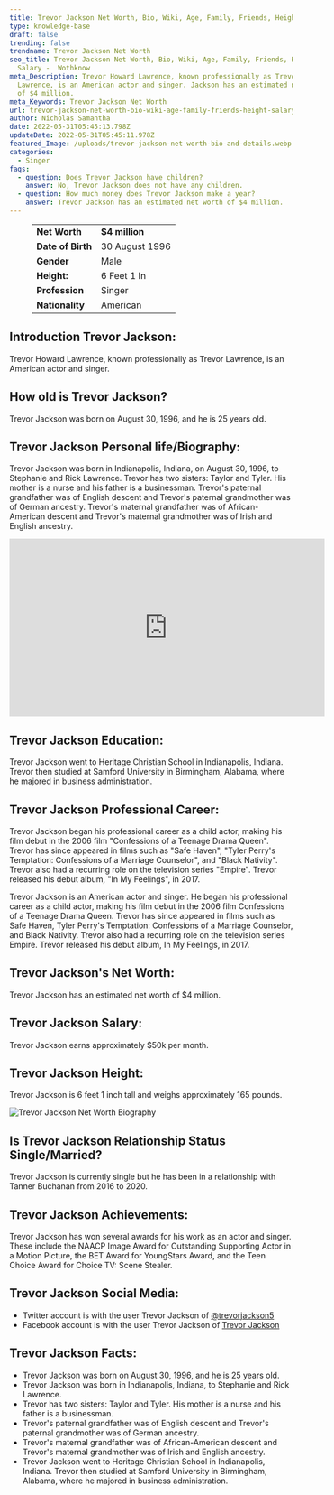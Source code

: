 ```yaml
---
title: Trevor Jackson Net Worth, Bio, Wiki, Age, Family, Friends, Height & Salary
type: knowledge-base
draft: false
trending: false
trendname: Trevor Jackson Net Worth
seo_title: Trevor Jackson Net Worth, Bio, Wiki, Age, Family, Friends, Height &
  Salary -  Wothknow
meta_Description: Trevor Howard Lawrence, known professionally as Trevor
  Lawrence, is an American actor and singer. Jackson has an estimated net worth
  of $4 million.
meta_Keywords: Trevor Jackson Net Worth
url: trevor-jackson-net-worth-bio-wiki-age-family-friends-height-salary
author: Nicholas Samantha
date: 2022-05-31T05:45:13.798Z
updateDate: 2022-05-31T05:45:11.978Z
featured_Image: /uploads/trevor-jackson-net-worth-bio-and-details.webp
categories:
  - Singer
faqs:
  - question: Does Trevor Jackson have children?
    answer: No, Trevor Jackson does not have any children.
  - question: How much money does Trevor Jackson make a year?
    answer: Trevor Jackson has an estimated net worth of $4 million.
---
```

<figure class="wp-block-table is-style-stripes">
  <table>
    <tbody>
      <tr>
        <td>
          <strong>Net Worth</strong>
        </td>
        <td>
          <strong>$4 million</strong>
        </td>
      </tr>
      <tr>
        <td>
          <strong>Date of Birth</strong>
        </td>
        <td>30 August 1996</td>
      </tr>
      <tr>
        <td>
          <strong>Gender</strong>
        </td>
        <td>Male</td>
      </tr>
      <tr>
        <td>
          <strong>Height:</strong>
        </td>
        <td>6 Feet 1 In</td>
      </tr>
      <tr>
        <td>
          <strong>Profession</strong>
        </td>
        <td>Singer</td>
      </tr>
      <tr>
        <td>
          <strong>Nationality</strong>
        </td>
        <td>American</td>
      </tr>
    </tbody>
  </table>
</figure>

## **Introduction Trevor Jackson:**

Trevor Howard Lawrence, known professionally as Trevor Lawrence, is an American actor and singer.

## **How old is Trevor Jackson?**

Trevor Jackson was born on August 30, 1996, and he is 25 years old.

## **Trevor Jackson Personal life/Biography:**

Trevor Jackson was born in Indianapolis, Indiana, on August 30, 1996, to Stephanie and Rick Lawrence. Trevor has two sisters: Taylor and Tyler. His mother is a nurse and his father is a businessman. Trevor's paternal grandfather was of English descent and Trevor's paternal grandmother was of German ancestry. Trevor's maternal grandfather was of African-American descent and Trevor's maternal grandmother was of Irish and English ancestry.

<iframe width="560" height="315" src="https://www.youtube.com/embed/kVB9E9hRe7Q" title="YouTube video player" frameborder="0" allow="accelerometer; autoplay; clipboard-write; encrypted-media; gyroscope; picture-in-picture" allowfullscreen></iframe>

## **Trevor Jackson Education:**

Trevor Jackson went to Heritage Christian School in Indianapolis, Indiana. Trevor then studied at Samford University in Birmingham, Alabama, where he majored in business administration.

## **Trevor Jackson Professional Career:**

Trevor Jackson began his professional career as a child actor, making his film debut in the 2006 film "Confessions of a Teenage Drama Queen". Trevor has since appeared in films such as "Safe Haven", "Tyler Perry's Temptation: Confessions of a Marriage Counselor", and "Black Nativity". Trevor also had a recurring role on the television series "Empire". Trevor released his debut album, "In My Feelings", in 2017.

Trevor Jackson is an American actor and singer. He began his professional career as a child actor, making his film debut in the 2006 film Confessions of a Teenage Drama Queen. Trevor has since appeared in films such as Safe Haven, Tyler Perry's Temptation: Confessions of a Marriage Counselor, and Black Nativity. Trevor also had a recurring role on the television series Empire. Trevor released his debut album, In My Feelings, in 2017.

## **Trevor Jackson's Net Worth:**

Trevor Jackson has an estimated net worth of $4 million.

## **Trevor Jackson Salary:**

Trevor Jackson earns approximately $50k per month.

## **Trevor Jackson Height:**

Trevor Jackson is 6 feet 1 inch tall and weighs approximately 165 pounds.

![Trevor Jackson Net Worth Biography](/uploads/trevor-jackson-net-worth-.webp)

## **Is Trevor Jackson Relationship Status Single/Married?**

Trevor Jackson is currently single but he has been in a relationship with Tanner Buchanan from 2016 to 2020.

## **Trevor Jackson Achievements:**

Trevor Jackson has won several awards for his work as an actor and singer. These include the NAACP Image Award for Outstanding Supporting Actor in a Motion Picture, the BET Award for YoungStars Award, and the Teen Choice Award for Choice TV: Scene Stealer.

## **Trevor Jackson Social Media:**

* Twitter account is with the user Trevor Jackson of <a href="https://twitter.com/trevorjackson5" target="_blank" rel="nofollow" rel="noopener">@trevorjackson5</a>
* Facebook account is with the user Trevor Jackson of <a href="https://web.facebook.com/OfficialTrevorJackson" target="_blank" rel="nofollow" rel="noopener">Trevor Jackson</a>

## **Trevor Jackson Facts:**

* Trevor Jackson was born on August 30, 1996, and he is 25 years old.
* Trevor Jackson was born in Indianapolis, Indiana, to Stephanie and Rick Lawrence. 
* Trevor has two sisters: Taylor and Tyler. His mother is a nurse and his father is a businessman. 
* Trevor's paternal grandfather was of English descent and Trevor's paternal grandmother was of German ancestry. 
* Trevor's maternal grandfather was of African-American descent and Trevor's maternal grandmother was of Irish and English ancestry.
* Trevor Jackson went to Heritage Christian School in Indianapolis, Indiana. Trevor then studied at Samford University in Birmingham, Alabama, where he majored in business administration.